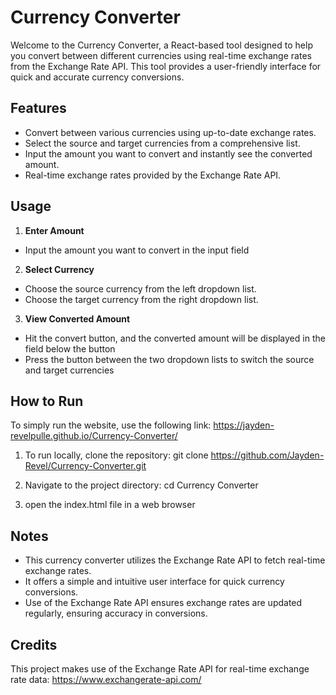 # Currency Converter

Welcome to the Currency Converter, a React-based tool designed to help you convert between different currencies using real-time exchange rates from the Exchange Rate API. This tool provides a user-friendly interface for quick and accurate currency conversions.


## Features
- Convert between various currencies using up-to-date exchange rates.
- Select the source and target currencies from a comprehensive list.
- Input the amount you want to convert and instantly see the converted amount.
- Real-time exchange rates provided by the Exchange Rate API.
## Usage
1. **Enter Amount**
- Input the amount you want to convert in the input field

2. **Select Currency**
- Choose the source currency from the left dropdown list.
- Choose the target currency from the right dropdown list.

3. **View Converted Amount**
- Hit the convert button, and the converted amount
will be displayed in the field below the button
- Press the button between the two dropdown lists
to switch the source and target currencies
## How to Run
To simply run the website, use the following link: https://jayden-revelpulle.github.io/Currency-Converter/

1. To run locally, clone the repository: git clone https://github.com/Jayden-Revel/Currency-Converter.git

2. Navigate to the project directory: cd Currency Converter

3. open the index.html file in a web browser

## Notes
- This currency converter utilizes the Exchange Rate API to fetch real-time exchange rates.
- It offers a simple and intuitive user interface for quick currency conversions.
- Use of the Exchange Rate API ensures exchange rates are updated regularly, ensuring accuracy in conversions.
## Credits
This project makes use of the Exchange Rate API for real-time exchange rate data: https://www.exchangerate-api.com/
